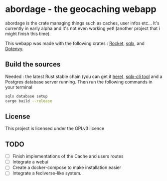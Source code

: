 # abordage - the geocaching webapp

abordage is the crate managing things such as caches, user infos etc... It's currently in early alpha and it's not even working yet! (another project that i might finish this time).

This webapp was made with the following crates : [Rocket](https://rocket.rs), [sqlx](https://github.com/launchbadge/sqlx), and [Dotenvy](https://github.com/nystudio107/dotenvy).

## Build the sources

Needed : the latest Rust stable chain (you can get it [here](https://www.rust-lang.org/tools/install)), [sqlx-cli tool](https://crates.io/crates/sqlx-cli) and a Postgres database server running. Then run the following commands in your terminal

```bash
sqlx database setup
cargo build --release
```

## License

This project is licensed under the GPLv3 licence

## TODO

- [ ] Finish implementations of the Cache and users routes
- [ ] Integrate a webui
- [ ] Create a docker-compose to make installation easier
- [ ] Integrate a fediverse-like system.
